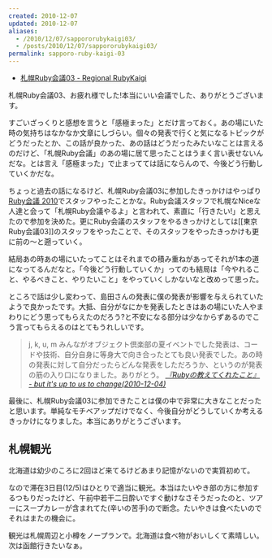 ```yaml
---
created: 2010-12-07
updated: 2010-12-07
aliases:
  - /2010/12/07/sappororubykaigi03/
  - /posts/2010/12/07/sappororubykaigi03/
permalink: sapporo-ruby-kaigi-03
---
```

- [札幌Ruby会議03 \- Regional RubyKaigi](https://regional.rubykaigi.org/sapporo03/)

札幌Ruby会議03、お疲れ様でした!本当にいい会議でした、ありがとうございます。

すごいざっくりと感想を言うと「感極まった」とだけ言っておく。あの場にいた時の気持ちはなかなか文章にしづらい。個々の発表で行くと気になるトピックがどうだったとか、この話が良かった、あの話はどうだったみたいなことは言えるのだけど、「札幌Ruby会議」のあの場に居て思ったことはうまく言い表せないんだな。とは言え「感極まった」で止まってては話にならんので、今後どう行動していくかだな。

ちょっと過去の話になるけど、札幌Ruby会議03に参加したきっかけはやっぱり[Ruby会議 2010](https://rubykaigi.org/2010/)でスタッフやったことかな。Ruby会議スタッフで札幌なNiceな人達と会って「札幌Ruby会議やるよ」と言われて、素直に「行きたい!」と思えたので参加を決めた。更にRuby会議のスタッフをやるきっかけとしては[[東京Ruby会議03]]のスタッフをやったことで、そのスタッフをやったきっかけも更に前の〜と遡っていく。

結局あの時あの場にいたってことはそれまでの積み重ねがあってそれが1本の道になってるんだなと。「今後どう行動していくか」ってのも結局は「今やれること、やるべきこと、やりたいこと」をやっていくしかないなと改めって思った。

ところで話は少し変わって、島田さんの発表に僕の発表が影響を与えられていたようで良かったです。大抵、自分がなにかを発表したときはあの場にいた人やまわりにどう思ってもらえたのだろう?と不安になる部分は少なからずあるのでこう言ってもらえるのはとてもうれしいです。

<blockquote>
j, k, u, m
みんながオブジェクト倶楽部の夏イベントでした発表は、コードや技術、自分自身に等身大で向き合ったとても良い発表でした。あの時の発表に対して自分だったらどんな発表をしただろうか、というのが発表の筋の入り口になりました。ありがとう。
<cite><a href="http://snoozer05.org/?date=20101204#p01">『Rubyの教えてくれたこと』 - but it&apos;s up to us to change(2010-12-04)</a></cite>
</blockquote>

最後に、札幌Ruby会議03に参加できたことは僕の中で非常に大きなことだったと思います。単純なモチベアップだけでなく、今後自分がどうしていくか考えるきっかけになりました。本当にありがとうございます。

## 札幌観光

北海道は幼少のころに2回ほど来てるけどあまり記憶がないので実質初めて。

なので滞在3日目(12/5)はひとりで適当に観光。本当はたいやき部の方に参加するつもりだったけど、午前中若干二日酔いですぐ動けなさそうだったのと、ツアーにスープカレーが含まれてた(辛いの苦手)ので断念。たいやきは食べたいのでそれはまたの機会に。

観光は札幌周辺と小樽をノープランで。北海道は食べ物がおいしくて素晴しい。次は函館行きたいなぁ。
